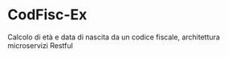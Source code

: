# CodFisc-Ex
Calcolo di età e data di nascita da un codice fiscale, architettura microservizi Restful
